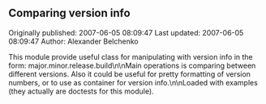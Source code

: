 ## Comparing version info 
Originally published: 2007-06-05 08:09:47 
Last updated: 2007-06-05 08:09:47 
Author: Alexander Belchenko 
 
This module provide useful class for manipulating with version info in the form: major.minor.release.build\n\nMain operations is comparing between different versions. Also it could be useful for pretty formatting of version numbers, or to use as container for version info.\n\nLoaded with examples (they actually are doctests for this module).